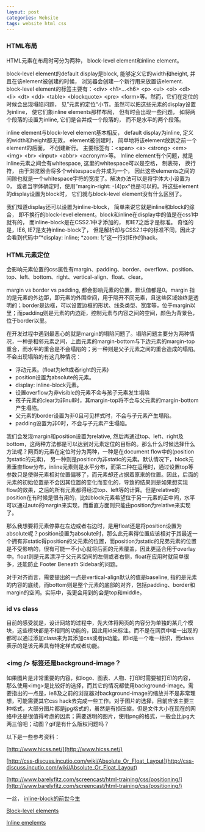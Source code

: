 ```yaml
---
layout: post
categories: Website
tags: website html css
---
```


### HTML布局

HTML元素在布局时可分为两种， block-level element和inline element。

block-level element的default display是block, 能够定义它的width和height, 并且在该element被创建的时候， 浏览器会创建一个新行用来放置该element. block-level element的标签主要有：&lt;div> &lt;h1>…&lt;h6> &lt;p> &lt;ul> &lt;ol> &lt;dl> &lt;li> &lt;dt> &lt;dd> &lt;table> &lt;blockquote> &lt;pre> &lt;form>等。然而，它们在定位的时候会出现塌陷问题， 见”元素的定位“小节。虽然可以把这些元素的display设置为inline， 使它们象inline elements那样布局， 但有时会出现一些问题， 如将两个段落的设置为inline, 它们是合并成一个段落的， 而不是水平的两个段落。

inline element与block-level element基本相反， default display为inline, 定义的width和height都无效， element被创建时， 简单地将该element放到之前一个element的后面， 不创建新行。 主要标签有：&lt;span> &lt;a> &lt;strong> &lt;em> &lt;img> &lt;br> &lt;input> &lt;abbr> &lt;acronym>等。 Inline element有个问题，就是inline元素之间会有whitespace, 这里的whitespace可以是空格， 制表符， 换行符， 由于浏览器会将多个whitespace合并成为一个， 因此这些elements之间的间隙也就是一个whitespace字符的宽度了。解决办法可以是将字体大小设置为0， 或者当字体确定时，使用”margin-right: -(4)px“也是可以的。将这些element的display设置为block时， 它们就与block-level element没有什么区别了。

我们知道display还可以设置为inline-block， 简单来说它就是inline和block的综合， 即不换行的block-level element。block和inline在display中的值是在css1中就有的， 而inline-block是在CSS2.1中才添加的， 即IE7之后才是标准。 奇怪的是，IE6, IE7是支持inline-block了， 但是解析却与CSS2.1中的标准不同，因此才会看到代码中“*display: inline; *zoom: 1;”这一行对IE作的hack。

### HTML元素定位

会影响元素位置的css属性有margin、padding、border、overflow、position、top、left、bottom、right、vertical-align、float、clear。

margin vs border vs padding, 都会影响元素的位置，默认值都是0。margin 指的是元素的外边距，即元素的外围空间，用于隔开不同元素，且这些区域始终是透明的；border是边框，可以设置边框的形状、线条类型、宽度等，位于margin以里；而padding则是元素的内边距，控制元素与内容之间的空间，颜色为背景色，位于border以里。

在开发过程中遇到最恶心的就是margin的塌陷问题了。塌陷问题主要分为两种情况，一种是相邻元素之间，上面元素的margin-bottom与下边元素的margin-top重合，而水平的重合是不会塌陷的；另一种则是父子元素之间的重合造成的塌陷。不会出现塌陷的有这几种情况：

* 浮动元素。(float为left或者right的元素)
* position设置为absolute的元素。
* display: inline-block元素。
* 设置overflow为非visible的元素不会与孩子元素发生塌陷
* 孩子元素的clear为非null时，其margin-top将不会与父元素的margin-bottom产生塌陷。
* 父元素的border设置为非0且可见样式时，不会与子元素产生塌陷。
* padding设置为非0时，不会与子元素产生塌陷。

我们会发现margin和position设置为relative, 然后再通过top、left、right及bottom，这两种方法都是可以达到对元素定位的目标的。那么什么时候选择什么方法呢？网页的元素在定位时分为两种，一种是在document flow中的(position为static的元素)， 另一种则是position为非static的元素。默认情况下，block元素垂直flow分布，inline元素则是水平分布，而第二种在运用时，通过设置top等参数只是使得元素相对位置偏移了，而元素却还占据着原来的位置。因此，后面的元素的初始位置是不会因其位置的变化而变化的，导致的结果则是如果想实现flow的效果，之后的所有元素都得经过top、left等的计算。但是relative的position在有时候是很有用的，比如block元素希望位于另一元素的正中间，水平可以通过auto的margin来实现，而垂直方面则只能由position为relative来实现了。

那么我想要将元素停靠在左边或者右边时，是用float还是将position设置为absolute呢？position设置为absolute时，那么此元素得位置应该相对于其最近一个拥有非static得position的父元素的位置，而position为static的兄弟元素的位置是不受影响的，很有可能一不小心就将后面的元素覆盖，因此更适合用于overlay中。float则是元素漂浮于父元素空间的左侧或者右侧，float在应用时就简单很多，还能防止 Footer Beneath Sidebar的问题。

对于对齐而言，需要提出的一点是vertical-align默认的值是baseline, 指的是元素的内容的底线，而bottom则是整个元素的底部的对齐，包括padding、border和margin的空间。实际中，我更会用到的会是top和middle。

### id vs class

目前的感受就是，设计网站的过程中，先大体将网页的内容分为单独的某几个模块，这些模块都是不相同的功能的，因此用id来标注。而不是在网页中唯一出现的都可以通过添加class来为其添加css或者js功能。即id是一个唯一标识，而class表示的是该元素具有特定样式或者功能。

### &lt;img /> 标签还是background-image？

如果图片是非常重要的内容，如logo、图表、人物、打印时需要被打印的内容，那么使用&lt;img>是比较好的选择，而其它的情况都使用background-image。需要指出的一点是，ie8及之前的浏览器对background-image的缩放并不是非常理想，可能需要其它css hack去完成一些工作。对于图片的选择，目前应该主要三种格式，大部分图片都是jpg格式的，虽然是有损压缩，但是文件大小在现在的网络中还是很值得考虑的因素；需要透明的图片，使用png的格式，一般会比jpg大两三倍吧；动图？gif是有什么版权问题吗？


以下是一些参考资料：

[http://www.hicss.net/](http://www.hicss.net/)

[http://css-discuss.incutio.com/wiki/Absolute_Or_Float_Layout](http://css-discuss.incutio.com/wiki/Absolute_Or_Float_Layout)

[http://www.barelyfitz.com/screencast/html-training/css/positioning/](http://www.barelyfitz.com/screencast/html-training/css/positioning/)

一丝， [inline-block的前世今生](http://ued.taobao.com/blog/2012/08/inline-block/)

[Block-level elements](https://developer.mozilla.org/en-US/docs/Web/HTML/Block-level_elements)

[Inline emelemts](https://developer.mozilla.org/en-US/docs/Web/HTML/Inline_elemente)